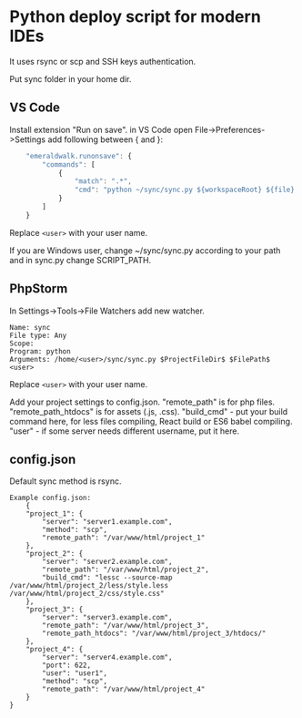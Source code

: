 # Python deploy script for modern IDEs

It uses rsync or scp and SSH keys authentication.

Put sync folder in your home dir.

## VS Code
Install extension "Run on save".
in VS Code open File->Preferences->Settings add following between { and }:

```javascript
    "emeraldwalk.runonsave": {
        "commands": [
            {
                "match": ".*",
                "cmd": "python ~/sync/sync.py ${workspaceRoot} ${file} <user>"
            }
        ]
    }
```
Replace `<user>` with your user name.

If you are Windows user, change ~/sync/sync.py according to your path and in sync.py change SCRIPT_PATH.

## PhpStorm
In Settings->Tools->File Watchers add new watcher.
```
Name: sync
File type: Any
Scope:
Program: python
Arguments: /home/<user>/sync/sync.py $ProjectFileDir$ $FilePath$ <user>
```
Replace `<user>` with your user name.

Add your project settings to config.json.
"remote_path" is for php files.
"remote_path_htdocs" is for assets (.js, .css).
"build_cmd" - put your build command here, for less files compiling, React build or ES6 babel compiling.
"user" - if some server needs different username, put it here.

## config.json

Default sync method is rsync.

```
Example config.json:
    {
    "project_1": {
        "server": "server1.example.com",
        "method": "scp",
        "remote_path": "/var/www/html/project_1"
    },
    "project_2": {
        "server": "server2.example.com",
        "remote_path": "/var/www/html/project_2",
        "build_cmd": "lessc --source-map /var/www/html/project_2/less/style.less /var/www/html/project_2/css/style.css"
    },
    "project_3": {
        "server": "server3.example.com",
        "remote_path": "/var/www/html/project_3",
        "remote_path_htdocs": "/var/www/html/project_3/htdocs/"
    },
    "project_4": {
        "server": "server4.example.com",
        "port": 622,
        "user": "user1",
        "method": "scp",
        "remote_path": "/var/www/html/project_4"
    }   
}
```
